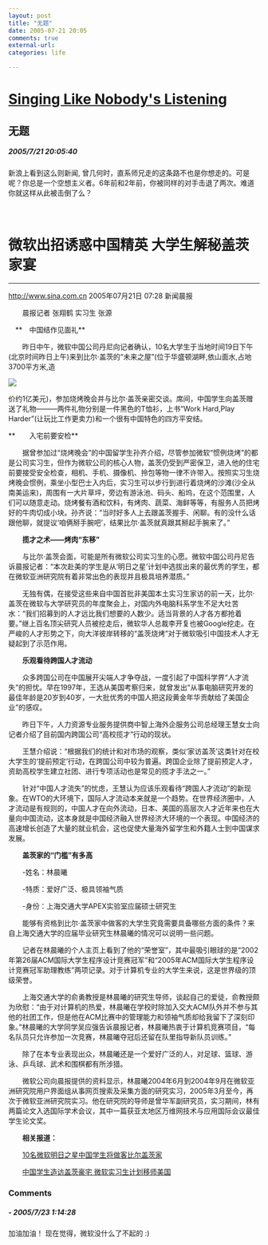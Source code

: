 ```yaml
---
layout: post
title: "无题"
date: 2005-07-21 20:05
comments: true
external-url: 
categories: life

---
```



# [Singing Like Nobody's Listening][1]

   [1]: index.html

## 无题

##### 2005/7/21 20:05:40

新浪上看到这么则新闻, 曾几何时，直系师兄走的这条路不也是你想走的。可是呢？你总是一个空想主义者。6年前和2年前，你被同样的对手击退了两次。难道你就这样从此被击倒了么？  

  
　 

# 微软出招诱惑中国精英 大学生解秘盖茨家宴

* * *

http://www.sina.com.cn 2005年07月21日 07:28 新闻晨报

　　晨报记者 张翔鹤 实习生 张源

　**　中国结作见面礼**

　　昨日中午，微软中国公司丹尼向记者确认，10名大学生于当地时间19日下午(北京时间昨日上午)来到比尔·盖茨的“未来之屋”(位于华盛顿湖畔,依山面水,占地3700平方米,造 

![][2]

   [2]: http://image2.sina.com.cn/dy/images/xfrd_03.gif

价约1亿美元)，参加烧烤晚会并与比尔·盖茨亲密交谈。席间，中国学生向盖茨赠送了礼物———两件礼物分别是一件黑色的T恤衫，上书“Work Hard,Play Harder”(让玩比工作更卖力)和一个很有中国特色的四方平安结。

**　　入宅前要安检**

　　据曾参加过“烧烤晚会”的中国留学生孙齐介绍，尽管参加微软“惯例烧烤”的都是公司实习生，但作为微软公司的核心人物，盖茨仍受到严密保卫，进入他的住宅前要接受安全检查，相机、手机、摄像机、拎包等物一律不许带入。按照实习生烧烤晚会惯例，乘坐小型巴士入内后，实习生可以步行到进行着烧烤的沙滩(沙全从南美运来)，周围有一大片草坪，旁边有游泳池、码头、船坞，在这个范围里，人们可以随意走动。烧烤餐有酒和饮料，有烤肉、蔬菜、海鲜等等，有服务人员把烤好的牛肉切成小块。孙齐说：“当时好多人上去跟盖茨握手、闲聊。有的没什么话跟他聊，就提议‘咱俩掰手腕吧’，结果比尔·盖茨就真跟其掰起手腕来了。”

　　**揽才之术——烤肉“东移”**

　　与比尔·盖茨会面，可能是所有微软公司实习生的心愿。微软中国公司丹尼告诉晨报记者：“本次赴美的学生是从‘明日之星’计划中选拔出来的最优秀的学生，都在微软亚洲研究院有着非常出色的表现并且极具培养潜质。”

　　无独有偶，在接受这些来自中国首批非美国本土实习生家访的前一天，比尔·盖茨在微软与大学研究员的年度聚会上，对国内外电脑科系学生不足大吐苦水：“我们招募到的人才远比我们想要的人数少。适当背景的人才各方都抢着要。”继上百名顶尖研究人员被挖走后，微软华人总裁李开复也被Google挖走。在严峻的人才形势之下，向大洋彼岸转移的“盖茨烧烤”对于微软吸引中国技术人才无疑起到了示范作用。

　　**乐观看待跨国人才流动**

　　众多跨国公司在中国展开尖端人才争夺战，一度引起了中国科学界“人才流失”的担忧。早在1997年，王选从美国考察归来，就曾发出“从事电脑研究开发的最佳年龄是20岁到40岁，一大批优秀的中国人把这段黄金年华贡献给了美国企业”的感叹。

　　昨日下午，人力资源专业服务提供商中智上海外企服务公司总经理王慧女士向记者介绍了目前国内跨国公司“高校揽才”行动的现状。

　　王慧介绍说：“根据我们的统计和对市场的观察，类似‘家访盖茨’这类针对在校大学生的‘提前预定’行动，在跨国公司中较为普遍。跨国企业除了提前预定人才，资助高校学生建立社团、进行专项活动也是常见的揽才手法之一。”

　　针对“中国人才流失”的忧虑，王慧认为应该乐观看待“跨国人才流动”的新现象。在WTO的大环境下，国际人才流动本来就是一个趋势。在世界经济圈中，人才流动是有规则的，中国人才在向外流动，日本、美国的高层次人才近年来也在大量向中国流动，这本身就是中国经济融入世界经济大环境的一个表现。中国经济的高速增长创造了大量的就业机会，这也促使大量海外留学生和外籍人士到中国谋求发展。

　　**盖茨家的“门槛”有多高**

　　-姓名：林晨曦

　　-特质：爱好广泛、极具领袖气质

　　-身份：上海交通大学APEX实验室应届硕士研究生

　　能够有资格到比尔·盖茨家中做客的大学生究竟需要具备哪些方面的条件？来自上海交通大学的应届毕业研究生林晨曦的情况可以说明一些问题。

　　记者在林晨曦的个人主页上看到了他的“荣誉室”，其中最吸引眼球的是“2002年第26届ACM国际大学生程序设计竞赛冠军”和“2005年ACM国际大学生程序设计竞赛冠军助理教练”两项记录。对于计算机专业的大学生来说，这是世界级的顶级荣誉。

　　上海交通大学的俞勇教授是林晨曦的研究生导师，谈起自己的爱徒，俞教授颇为欣慰：“由于对计算机的热爱，林晨曦在学校时除加入交大ACM队外并不参与其他的社团工作，但是他在ACM比赛中的管理能力和领袖气质却给我留下了深刻印象。”林晨曦的大学同学吴应强告诉晨报记者，林晨曦热衷于计算机竞赛项目，“每名队员只允许参加一次竞赛，林晨曦夺冠后还留在队里指导新队员训练。”

　　除了在本专业表现出众，林晨曦还是一个爱好广泛的人，对足球、篮球、游泳、乒乓球、武术和围棋都有所涉猎。

　　微软公司向晨报提供的资料显示，林晨曦2004年6月到2004年9月在微软亚洲研究院用户界面组从事网页搜索及采集方面的研究实习，2005年3月至今，再次于微软亚洲研究院实习。他在研究院的导师是曾华军副研究员，实习期间，林有两篇论文入选国际学术会议，其中一篇获亚太地区万维网技术与应用国际会议最佳学生论文奖。 

　　**相关报道：**

　　[10名微软明日之星中国学生将做客比尔盖茨家][3]

   [3]: http://tech.sina.com.cn/it/2005-07-16/1609665042.shtml

　　[中国学生造访盖茨豪宅 微软实习生计划移师美国][4]

   [4]: http://tech.sina.com.cn/it/2005-07-14/1828663556.shtml



### Comments

#####  - 2005/7/23 1:14:28

加油加油！
现在觉得，微软没什么了不起的 :)